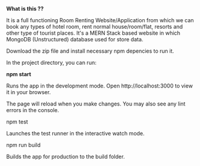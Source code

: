 **What is this ??**

It is a full functioning Room Renting Website/Application from which we can book any types of hotel room, 
rent normal house/room/flat, resorts and other type of tourist places.
It's a MERN Stack based website in which MongoDB (Unstructured) database used for store data.

Download the zip file and install necessary npm depencies to run it.

In the project directory, you can run:

**npm start**

Runs the app in the development mode.
Open http://localhost:3000 to view it in your browser.

The page will reload when you make changes.
You may also see any lint errors in the console.

npm test

Launches the test runner in the interactive watch mode.

npm run build

Builds the app for production to the build folder.

